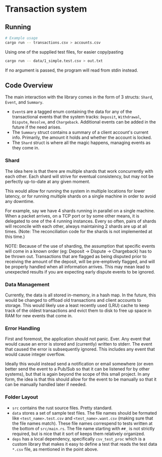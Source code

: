 # Transaction system

## Running

```bash
# Example usage
cargo run -- transactions.csv > accounts.csv
```

Using one of the supplied test files, for easier copy/pasting

```bash
cargo run -- data/1_simple.test.csv > out.txt
```

If no argument is passed, the program will read from stdin instead.

## Code Overview

The main interaction with the library comes in the form of 3 structs: `Shard`, `Event`, and
`Summary`.

- `Event`s are a tagged enum containing the data for any of the transactional events that the system
  tracks: `Deposit`, `Withdrawal`, `Dispute`, `Resolve`, and `Chargeback`. Additional events can be
  added in the future if the need arises.
- The `Summary` struct contains a summary of a client account's current info. Primarily, the amount
  it holds and whether the account is locked.
- The `Shard` struct is where all the magic happens, managing events as they come in.

### Shard

The idea here is that there are multiple shards that work concurrently with each other. Each shard
will strive for eventual consistency, but may not be perfectly up-to-date at any given moment.

This would allow for running the system in multiple locations for lower latency, or for running
multiple shards on a single machine in order to avoid any downtime.

For example, say we have 4 shards running in parallel on a single machine. When a packet arrives, on
a TCP port or by some other means, it is delegated to one of the 4 running instances. Every so
often, pairs of shards will reconcile with each other, always maintaining 2 shards are up at all
times. (Note: The reconciliation code for the shards is not implemented at this time.)

NOTE: Because of the use of sharding, the assumption that specific events will come in a known order
(eg: Deposit -> Dispute -> Chargeback) has to be thrown out. Transactions that are flagged as being
disputed prior to receiving the amount of the deposit, will be pre-emptively flagged, and will be
properly handled when all information arrives. This may mean lead to unexpected results if you are
expecting early dispute events to be ignored.

### Data Management

Currently, the data is all stored in-memory, in a hash map. In the future, this would be changed to
offload old transactions and client accounts to storage. This would likely use a least recently used
(LRU) cache to keep track of the oldest transactions and evict them to disk to free up space in RAM
for new events that come in.

### Error Handling

First and foremost, the application should not panic. Ever. Any event that would cause an error is
stored and (currently) written to stderr. The event that caused the error is subsequently ignored.
This includes any event that would cause integer overflow.

Ideally this would instead send a notification or email somewhere (or even better send the event to
a Pub/Sub so that it can be listened for by other systems), but that is again beyond the scope of
this small project. In any form, the idea is that this should allow for the event to be manually so
that it can be manually handled later if needed.

### Folder Layout

- `src` contains the rust source files. Pretty standard.
- `data` stores a set of sample test files. The file names should be formated like
  `<test_name>.test.csv` and `<test_name>.want.csv` (making sure that the file names match). These
  file names correspend to tests written at the bottom of `src/main.rs`. The file name starting with
  `##_` is not strictly required, but is nice that it sort of keeps them relatively organized.
- `deps` has a local dependency, specifically `csv_test_proc` which is a custom library that makes
  it easy to define a test that reads the test data `*.csv` file, as mentioned in the point above.
